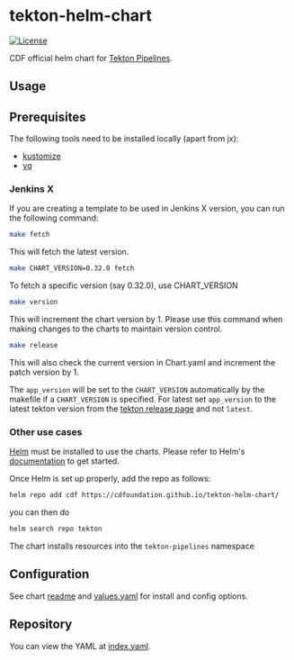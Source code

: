 # tekton-helm-chart

[![License](https://img.shields.io/badge/License-Apache%202.0-blue.svg)](https://opensource.org/licenses/Apache-2.0)

CDF official helm chart for [Tekton Pipelines](https://github.com/tektoncd/pipeline).

## Usage

## Prerequisites

The following tools need to be installed locally (apart from jx):

- [kustomize](https://kubectl.docs.kubernetes.io/installation/kustomize/)
- [yq](https://github.com/mikefarah/yq/#install)

### Jenkins X

If you are creating a template to be used in Jenkins X version, you can run the following command:

```bash
make fetch
```

This will fetch the latest version.

```bash
make CHART_VERSION=0.32.0 fetch
```
To fetch a specific version (say 0.32.0), use CHART_VERSION
```bash
make version
```
This will increment the chart version by 1. Please use this command when making changes to the charts to maintain version control.

```bash
make release
```
This will also check the current version in Chart.yaml and increment the patch version by 1.

The `app_version` will be set to the `CHART_VERSION` automatically by the makefile if a `CHART_VERSION` is specified.
For latest set `app_version` to the latest tekton version from the [tekton release page](https://github.com/tektoncd/pipeline/releases) and not `latest`.

### Other use cases

[Helm](https://helm.sh) must be installed to use the charts.
Please refer to Helm's [documentation](https://helm.sh/docs/) to get started.

Once Helm is set up properly, add the repo as follows:

```bash
helm repo add cdf https://cdfoundation.github.io/tekton-helm-chart/
```

you can then do

```bash
helm search repo tekton
```

The chart installs resources into the `tekton-pipelines` namespace

## Configuration

See chart [readme](charts/tekton-pipeline/README.md) and [values.yaml](charts/tekton-pipeline/values.yaml) for install and config options.

## Repository

You can view the YAML at [index.yaml](https://cdfoundation.github.io/tekton-helm-chart/index.yaml).
